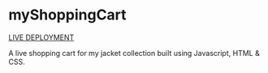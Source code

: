 # myShoppingCart

[LIVE DEPLOYMENT](https://myjacketshop.netlify.app)

A live shopping cart for my jacket collection built using Javascript, HTML & CSS.
